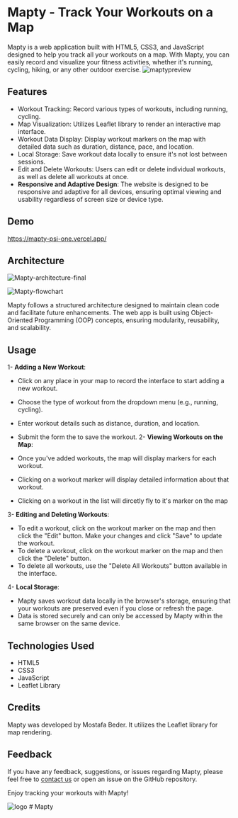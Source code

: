 ﻿# Mapty - Track Your Workouts on a Map

Mapty is a web application built with HTML5, CSS3, and JavaScript designed to help you track all your workouts on a map. With Mapty, you can easily record and visualize your fitness activities, whether it's running, cycling, hiking, or any other outdoor exercise.
![maptypreview](https://github.com/Mostafabedeer/Mapty/assets/86775807/1c89bcce-726c-490e-b906-ccf69cf91600)

## Features


- Workout Tracking: Record various types of workouts, including running, cycling.
- Map Visualization: Utilizes Leaflet library to render an interactive map interface.
- Workout Data Display: Display workout markers on the map with detailed data such as duration, distance, pace, and location.
- Local Storage: Save workout data locally to ensure it's not lost between sessions.
- Edit and Delete Workouts: Users can edit or delete individual workouts, as well as delete all workouts at once.
- **Responsive and Adaptive Design**: The website is designed to be responsive and adaptive for all devices, ensuring optimal viewing and usability regardless of screen size or device type.

## Demo

https://mapty-psi-one.vercel.app/

## Architecture

![Mapty-architecture-final](https://github.com/Mostafabedeer/Mapty/assets/86775807/d170c9b5-0a36-4f21-bdc7-d09e4ac343ba)

![Mapty-flowchart](https://github.com/Mostafabedeer/Mapty/assets/86775807/de0b647f-df51-4843-a66a-0fbfe9d780f1)


Mapty follows a structured architecture designed to maintain clean code and facilitate future enhancements. The web app is built using Object-Oriented Programming (OOP) concepts, ensuring modularity, reusability, and scalability.


## Usage

1- **Adding a New Workout**:


- Click on any place in your map to record the interface to start adding a new workout.
- Choose the type of workout from the dropdown menu (e.g., running, cycling).
- Enter workout details such as distance, duration, and location.
- Submit the form the to save the workout.
  2- **Viewing Workouts on the Map**:

- Once you've added workouts, the map will display markers for each workout.
- Clicking on a workout marker will display detailed information about that workout.
- Clicking on a workout in the list will dircetly fly to it's marker on the map

3- **Editing and Deleting Workouts**:

- To edit a workout, click on the workout marker on the map and then click the "Edit" button. Make your changes and click "Save" to update the workout.
- To delete a workout, click on the workout marker on the map and then click the "Delete" button.
- To delete all workouts, use the "Delete All Workouts" button available in the interface.

4- **Local Storage**:

- Mapty saves workout data locally in the browser's storage, ensuring that your workouts are preserved even if you close or refresh the page.
- Data is stored securely and can only be accessed by Mapty within the same browser on the same device.

## Technologies Used

- HTML5
- CSS3
- JavaScript
- Leaflet Library

## Credits

Mapty was developed by Mostafa Beder. It utilizes the Leaflet library for map rendering.

## Feedback

If you have any feedback, suggestions, or issues regarding Mapty, please feel free to [contact us](mostafabder2@gmail.com) or open an issue on the GitHub repository.

Enjoy tracking your workouts with Mapty!

![logo](https://github.com/Mostafabedeer/Mapty/assets/86775807/c45a5b7c-c43d-4732-96cb-9c30ef512e28)
#   M a p t y  
 